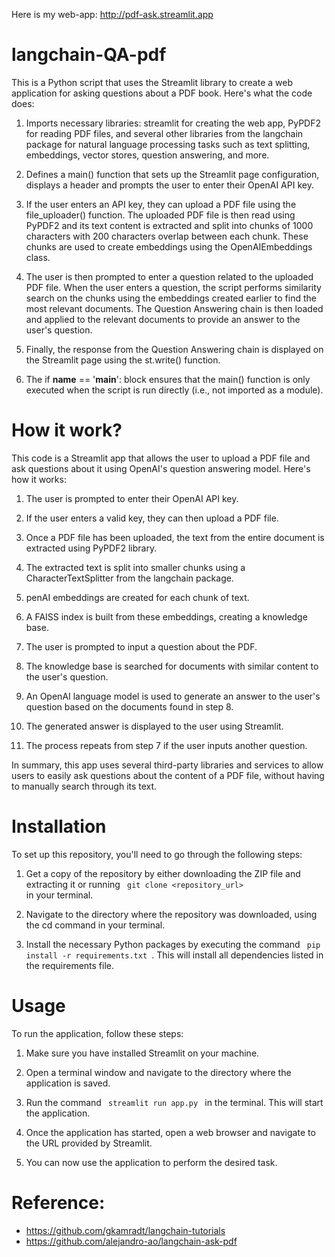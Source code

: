 Here is my web-app: http://pdf-ask.streamlit.app
# langchain-QA-pdf
This is a Python script that uses the Streamlit library to create a web application for asking questions about a PDF book. Here's what the code does:

1. Imports necessary libraries: streamlit for creating the web app, PyPDF2 for reading PDF files, and several other libraries from the langchain package for natural language processing tasks such as text splitting, embeddings, vector stores, question answering, and more.

2. Defines a main() function that sets up the Streamlit page configuration, displays a header and prompts the user to enter their OpenAI API key.

3. If the user enters an API key, they can upload a PDF file using the file_uploader() function. The uploaded PDF file is then read using PyPDF2 and its text content is extracted and split into chunks of 1000 characters with 200 characters overlap between each chunk. These chunks are used to create embeddings using the OpenAIEmbeddings class.

4. The user is then prompted to enter a question related to the uploaded PDF file. When the user enters a question, the script performs similarity search on the chunks using the embeddings created earlier to find the most relevant documents. The Question Answering chain is then loaded and applied to the relevant documents to provide an answer to the user's question.

5. Finally, the response from the Question Answering chain is displayed on the Streamlit page using the st.write() function.

5. The if __name__ == '__main__': block ensures that the main() function is only executed when the script is run directly (i.e., not imported as a module).

# How it work?

This code is a Streamlit app that allows the user to upload a PDF file and ask questions about it using OpenAI's question answering model. Here's how it works:

1. The user is prompted to enter their OpenAI API key.

2. If the user enters a valid key, they can then upload a PDF file.

3. Once a PDF file has been uploaded, the text from the entire document is extracted using PyPDF2 library.

4. The extracted text is split into smaller chunks using a CharacterTextSplitter from the langchain package.

5. penAI embeddings are created for each chunk of text.

6. A FAISS index is built from these embeddings, creating a knowledge base.

7. The user is prompted to input a question about the PDF.

8. The knowledge base is searched for documents with similar content to the user's question.

9. An OpenAI language model is used to generate an answer to the user's question based on the documents found in step 8.

10. The generated answer is displayed to the user using Streamlit.

11. The process repeats from step 7 if the user inputs another question.

In summary, this app uses several third-party libraries and services to allow users to easily ask questions about the content of a PDF file, without having to manually search through its text.

# Installation

To set up this repository, you'll need to go through the following steps:

1. Get a copy of the repository by either downloading the ZIP file and extracting it or running  <code> git clone <repository_url> </code> in your terminal.

2. Navigate to the directory where the repository was downloaded, using the cd command in your terminal.

3. Install the necessary Python packages by executing the command <code> pip install -r requirements.txt </code>. This will install all dependencies listed in the requirements file.


# Usage
  
To run the application, follow these steps:

1. Make sure you have installed Streamlit on your machine.

2. Open a terminal window and navigate to the directory where the application is saved.

3. Run the command <code> streamlit run app.py </code> in the terminal. This will start the application.

4. Once the application has started, open a web browser and navigate to the URL provided by Streamlit.

5. You can now use the application to perform the desired task.

# Reference:
- https://github.com/gkamradt/langchain-tutorials
- https://github.com/alejandro-ao/langchain-ask-pdf
